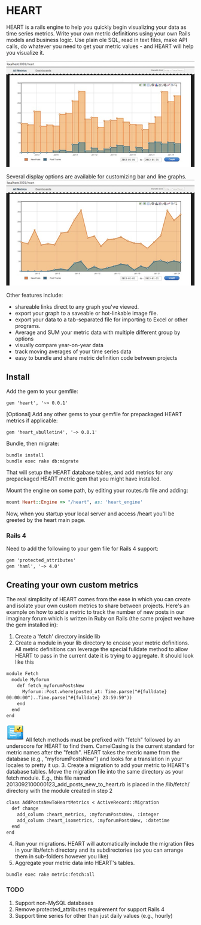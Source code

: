 # HEART

HEART is a rails engine to help you quickly begin visualizing your data as time series metrics.
Write your own metric definitions using your own Rails models and business logic. Use plain ole SQL, read in text files, make API calls, do whatever you need to get your metric values - and HEART will help you visualize it.

![heart example bar][1]

Several display options are available for customizing bar and line graphs.
![heart example line][2]

Other features include:

- shareable links direct to any graph you've viewed.
- export your graph to a saveable or hot-linkable image file. 
- export your data to a tab-separated file for importing to Excel or other programs.
- Average and SUM your metric data with multiple different group by options
- visually compare year-on-year data
- track moving averages of your time series data
- easy to bundle and share metric definition code between projects

## Install
Add the gem to your gemfile:
```
gem 'heart', '~> 0.0.1'
```

[Optional] Add any other gems to your gemfile for prepackaged HEART metrics if applicable:
```
gem 'heart_vbulletin4', '~> 0.0.1'
```

Bundle, then migrate:
```
bundle install
bundle exec rake db:migrate
```
That will setup the HEART database tables, and add metrics for any prepackaged HEART metric gem that you might have installed.

Mount the engine on some path, by editing your routes.rb file and adding:
```ruby
mount Heart::Engine => "/heart", as: 'heart_engine'
```
Now, when you startup your local server and access /heart you'll be greeted by the heart main page.

### Rails 4
Need to add the following to your gem file for Rails 4 support:

```
gem 'protected_attributes'
gem 'haml', '~> 4.0'
``` 

## Creating your own custom metrics
The real simplicity of HEART comes from the ease in which you can create and isolate your own custom metrics to share between projects. Here's an example on how to add a metric to track the number of new posts in our imaginary forum which is written in Ruby on Rails (the same project we have the gem installed in):

1. Create a 'fetch' directory inside lib
2. Create a module in your lib directory to encase your metric definitions. All metric definitions can leverage the special fulldate method to allow HEART to pass in the current date it is trying to aggregate. It should look like this
  ```
  module Fetch
    module Myforum
      def fetch_myforumPostsNew
        Myforum::Post.where(posted_at: Time.parse("#{fulldate} 00:00:00")..Time.parse("#{fulldate} 23:59:59"))
      end
    end
  end
  ```
  ![developers note][0] All fetch methods must be prefixed with "fetch" followed by an underscore for HEART to find them. CamelCasing is the current standard for metric names after the "fetch". HEART takes the metric name from the database (e.g., "myforumPostsNew") and looks for a translation in your locales to pretty it up.
3. Create a migration to add your metric to HEART's database tables. Move the migration file into the same directory as your fetch module. E.g., this file named 2013092100000123_add_posts_new_to_heart.rb is placed in the /lib/fetch/ directory with the module created in step 2

  ```
  class AddPostsNewToHeartMetrics < ActiveRecord::Migration
    def change
      add_column :heart_metrics, :myforumPostsNew, :integer
      add_column :heart_isometrics, :myforumPostsNew, :datetime
    end
  end
  ```
4. Run your migrations. HEART will automatically include the migration files in your lib/fetch directory and its subdirectories (so you can arrange them in sub-folders however you like)
5. Aggregate your metric data into HEART's tables.
  ```
  bundle exec rake metric:fetch:all
  ```



### TODO
1. Support non-MySQL databases
2. Remove protected_attributes requirement for support Rails 4
3. Support time series for other than just daily values (e.g., hourly)

[0]: doc/images/dev_note.png
[1]: doc/images/heart_bar.jpg
[2]: doc/images/heart_line.jpg


